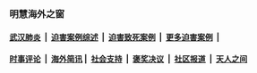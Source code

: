 
### 明慧海外之窗

####  [武汉肺炎](indexes/365.md?t=01031400) &nbsp;|&nbsp;  [迫害案例综述](indexes/328.md?t=01031400) &nbsp;|&nbsp; [迫害致死案例](indexes/277.md?t=01031400)  &nbsp;|&nbsp; [更多迫害案例](indexes/81.md?t=01031400)  &nbsp;|&nbsp; 
####  [时事评论](indexes/251.md?t=01031400) &nbsp;|&nbsp; [海外简讯](indexes/245.md?t=01031400)&nbsp;|&nbsp;  [社会支持](indexes/140.md?t=01031400) &nbsp;|&nbsp; [褒奖决议](indexes/282.md?t=01031400) &nbsp;|&nbsp; [社区报道](indexes/91.md?t=01031400)  &nbsp;|&nbsp; [天人之间](indexes/78.md?t=01031400) 

